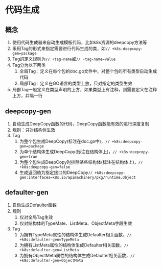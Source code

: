# 代码生成

## 概念
1. 使用代码生成器来自动生成模板代码，比如k8s资源的deepcopy方法等
2. 采用Tag的形式来指定需要进行代码生成的类，如`// +k8s:deepcopy-gen=package`
3. Tag的定义规则为`// +tag-name`或`// +tag-name=value`
4. Tag分为以下两类
   1. 全局Tag：定义在每个包的doc.go文件中，对整个包的所有类型自动生成代码
   2. 局部Tag：定义在GO语言的类型上放，只对指定的类型生效
5. 局部Tag一般定义在类型声明的上方，如果类型上有注释，则需要定义在注释上方，并隔一行

## deepcopy-gen
1. 自动生成DeepCopy函数的代码，DeepCopy函数能有效的进行深度复制
2. 规则：只对结构体生效
3. Tag
   1. 为整个包生成DeepCopy(标注在doc.go中)，`// +k8s:deepcopy-gen=package`
   2. 为单个结构体生成DeepCopy(标注在结构体上)，`// +k8s:deepcopy-gen=true`
   3. 为整个包生成DeepCopy时排除某些结构体(标注在结构体上)，`// +k8s:deepcopy-gen=false`
   4. 生成返回值为指定接口的DeepCopy`// +k8s:deepcopy-gen:interfaces=k8s.io/apimachinery/pkg/runtime.Object`

## defaulter-gen
1. 自动生成Defaulter函数
2. 规则
   1. 仅对全局Tag生效
   2. 仅对结构体的TypeMate、ListMeta、ObjectMeta字段生效
3. Tag
   1. 为拥有TypeMeta属性的结构体生成Defaulter相关函数，`// +k8s:defaulter-gen=TypeMeta`
   2. 为拥有ListMeta属性的结构体生成Defaulter相关函数，`// +k8s:defaulter-gen=ListMeta`
   3. 为拥有ObjectMeta属性的结构体生成Defaulter相关函数，`// +k8s:defaulter-gen=ObjectMeta`